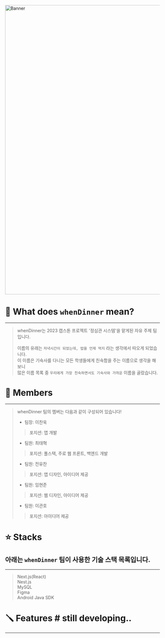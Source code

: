 <img width="942" alt="Banner" src="https://user-images.githubusercontent.com/84012697/228691687-4ac98551-f30d-418b-8420-3027186496ee.png">

# 🍙 What does ``whenDinner`` mean?
- - -
> whenDinner는 2023 캡스톤 프로젝트 '정심관 시스템'을 맡게된 자유 주제 팀 입니다. <br>
>  <br>
> 이름의 유래는 ``저녁시간이 되었는데, 밥을 언제 먹지`` 라는 생각에서 따오게 되었습니다. <br>
> 이 이름은 기숙사를 다니는 모든 학생들에게 친숙함을 주는 이름으로 생각을 해보니 <br>
> 많은 이름 목록 중 ``우리에게 가장 친숙하면서도 기숙사와 가까운`` 이름을 골랐습니다.

# 👤 Members
- - -
> whenDinner 팀의 멤버는 다음과 같이 구성되어 있습니다!
> - 팀장: 이찬욱
> > 포지션: 앱 개발
> - 팀원: 최태혁
> > 포지션: 풀스택, 주로 웹 프론트, 백엔드 개발
> - 팀원: 전유찬
> > 포지션: 앱 디자인, 아이디어 제공
> - 팀원: 임현준
> > 포지션: 웹 디자인, 아이디어 제공
> - 팀원: 이관호
> > 포지션: 아이디어 제공

# ⭐ Stacks
## 아래는 ``whenDinner`` 팀이 사용한 기술 스택 목록입니다.
- - -
> 
> Next.js(React) <br>
> Nest.js<br>
> MySQL <br>
> Figma <br>
> Android Java SDK <br>

# 🪛 Features # still developing..
- - -
